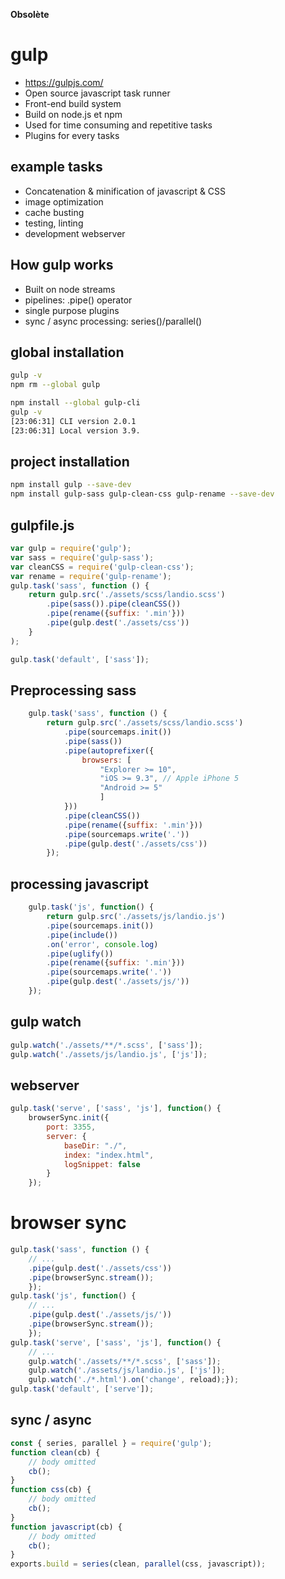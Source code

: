 **Obsolète**

# gulp

- https://gulpjs.com/
- Open source javascript task runner
- Front-end build system
- Build on node.js et npm
- Used for time consuming and repetitive tasks
- Plugins for every tasks


## example tasks

- Concatenation & minification of javascript & CSS
- image optimization
- cache busting
- testing, linting
- development webserver

## How gulp works

- Built on node streams
- pipelines: .pipe() operator
- single purpose plugins
- sync / async processing: series()/parallel()

## global installation

```bash
gulp -v
npm rm --global gulp

npm install --global gulp-cli
gulp -v
[23:06:31] CLI version 2.0.1
[23:06:31] Local version 3.9.
```

## project installation

```bash
npm install gulp --save-dev
npm install gulp-sass gulp-clean-css gulp-rename --save-dev
```

## gulpfile.js

```javascript
var gulp = require('gulp');
var sass = require('gulp-sass');
var cleanCSS = require('gulp-clean-css');
var rename = require('gulp-rename');
gulp.task('sass', function () {
    return gulp.src('./assets/scss/landio.scss')
        .pipe(sass()).pipe(cleanCSS())
        .pipe(rename({suffix: '.min'}))
        .pipe(gulp.dest('./assets/css'))
    }
); 

gulp.task('default', ['sass']);
```

## Preprocessing sass

```javascript
    gulp.task('sass', function () {
        return gulp.src('./assets/scss/landio.scss')
            .pipe(sourcemaps.init())
            .pipe(sass())
            .pipe(autoprefixer({
                browsers: [
                    "Explorer >= 10",
                    "iOS >= 9.3", // Apple iPhone 5
                    "Android >= 5"
                    ]
            }))
            .pipe(cleanCSS())
            .pipe(rename({suffix: '.min'}))
            .pipe(sourcemaps.write('.'))
            .pipe(gulp.dest('./assets/css'))
        });
```

## processing javascript

```javascript
    gulp.task('js', function() {
        return gulp.src('./assets/js/landio.js')
        .pipe(sourcemaps.init())
        .pipe(include())
        .on('error', console.log)
        .pipe(uglify())
        .pipe(rename({suffix: '.min'}))
        .pipe(sourcemaps.write('.'))
        .pipe(gulp.dest('./assets/js/'))
    });
```

## gulp watch

```javascript
gulp.watch('./assets/**/*.scss', ['sass']);
gulp.watch('./assets/js/landio.js', ['js']);
```

## webserver

```javascript
gulp.task('serve', ['sass', 'js'], function() {
    browserSync.init({
        port: 3355,
        server: {
            baseDir: "./",
            index: "index.html",
            logSnippet: false
        } 
    });
```

# browser sync

```javascript
gulp.task('sass', function () {
    // ...
    .pipe(gulp.dest('./assets/css'))
    .pipe(browserSync.stream());
    });
gulp.task('js', function() {
    // ...
    .pipe(gulp.dest('./assets/js/'))
    .pipe(browserSync.stream());
    });
gulp.task('serve', ['sass', 'js'], function() {
    // ...
    gulp.watch('./assets/**/*.scss', ['sass']);
    gulp.watch('./assets/js/landio.js', ['js']);
    gulp.watch('./*.html').on('change', reload);}); 
gulp.task('default', ['serve']);
```

## sync / async

```javascript
const { series, parallel } = require('gulp');
function clean(cb) {
    // body omitted
    cb();
} 
function css(cb) {
    // body omitted
    cb();
} 
function javascript(cb) {
    // body omitted
    cb();
} 
exports.build = series(clean, parallel(css, javascript));
```

